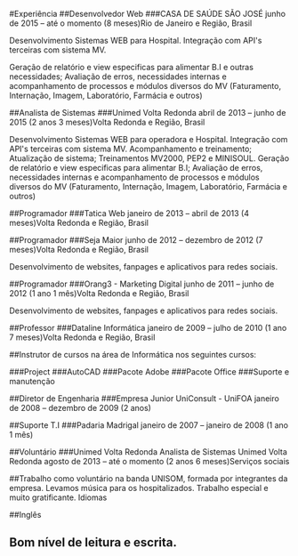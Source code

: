 #Experiência
##Desenvolvedor Web
###CASA DE SAÚDE SÃO JOSÉ
junho de 2015 – até o momento (8 meses)Rio de Janeiro e Região, Brasil

Desenvolvimento Sistemas WEB para Hospital.
Integração com API's terceiras com sistema MV.

Geração de relatório e view especificas para alimentar B.I e outras necessidades;
Avaliação de erros, necessidades internas e acompanhamento de processos e módulos diversos do MV (Faturamento, Internação, Imagem, Laboratório, Farmácia e outros)

##Analista de Sistemas
###Unimed Volta Redonda
abril de 2013 – junho de 2015 (2 anos 3 meses)Volta Redonda e Região, Brasil

Desenvolvimento Sistemas WEB para operadora e Hospital.
Integração com API's terceiras com sistema MV.
Acompanhamento e treinamento;
Atualização de sistema;
Treinamentos MV2000, PEP2 e MINISOUL.
Geração de relatório e view especificas para alimentar B.I;
Avaliação de erros, necessidades internas e acompanhamento de processos e módulos diversos do MV (Faturamento, Internação, Imagem, Laboratório, Farmácia e outros)


##Programador
###Tatica Web
janeiro de 2013 – abril de 2013 (4 meses)Volta Redonda e Região, Brasil


##Programador
###Seja Maior
junho de 2012 – dezembro de 2012 (7 meses)Volta Redonda e Região, Brasil

Desenvolvimento de websites, fanpages e aplicativos para redes sociais.


##Programador
###Orang3 - Marketing Digital
junho de 2011 – junho de 2012 (1 ano 1 mês)Volta Redonda e Região, Brasil

Desenvolvimento de websites, fanpages e aplicativos para redes sociais.


##Professor
###Dataline Informática
janeiro de 2009 – julho de 2010 (1 ano 7 meses)Volta Redonda e Região, Brasil

##Instrutor de cursos na área de Informática nos seguintes cursos:

###Project
###AutoCAD
###Pacote Adobe
###Pacote Office
###Suporte e manutenção


##Diretor de Engenharia
###Empresa Junior UniConsult - UniFOA
janeiro de 2008 – dezembro de 2009 (2 anos)


##Suporte T.I
###Padaria Madrigal
janeiro de 2007 – janeiro de 2008 (1 ano 1 mês)

##Voluntário
###Unimed Volta Redonda
Analista de Sistemas
Unimed Volta Redonda
agosto de 2013 – até o momento (2 anos 6 meses)Serviços sociais

##Trabalho como voluntário na banda UNISOM, formada por integrantes da empresa.
Levamos música para os hospitalizados.
Trabalho especial e muito gratificante.
Idiomas

##Inglês
## Bom nível de leitura e escrita. 





